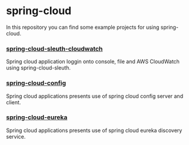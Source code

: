 # spring-cloud
In this repository you can find some example projects for using spring-cloud.


### [spring-cloud-sleuth-cloudwatch](https://github.com/pgrabarczyk/spring-cloud/tree/master/spring-cloud-sleuth-cloudwatch)
Spring cloud application loggin onto console, file and AWS CloudWatch using spring-cloud-sleuth.


### [spring-cloud-config](https://github.com/pgrabarczyk/spring-cloud/tree/master/spring-cloud-config)
Spring cloud applications presents use of spring cloud config server and client.

### [spring-cloud-eureka](https://github.com/pgrabarczyk/spring-cloud/tree/master/spring-cloud-eureka)
Spring cloud applications presents use of spring cloud eureka discovery service.

